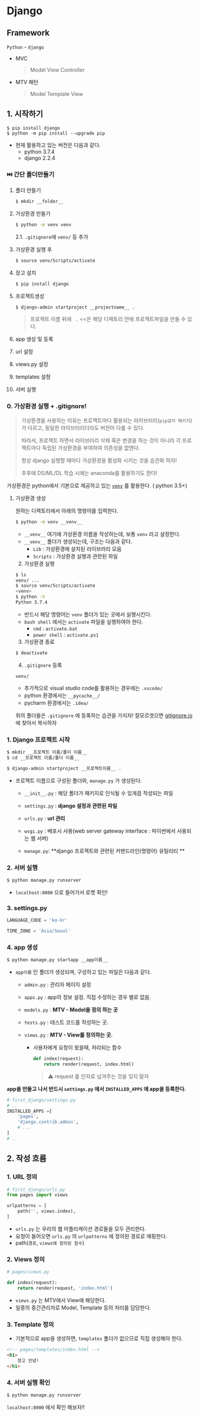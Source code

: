 # Django

## Framework

`Python` - `django`

* MVC

  > Model View Controller

* MTV 패턴

  > Model Template View



## 1​. ​시작하기

```
$ pip install django
$ python -m pip install --upgrade pip
```

   * 현재 활용하고 있는 버전은 다음과 같다.
     * python 3.7.4
     * django 2.2.4
     
     

### :next_track_button: 간단 폴더만들기

1. 폴더 만들기

   ```bash
   $ mkdir __folder__
   ```

2. 가상환경 만들기

   ```bash
   $ python -m venv venv
   ```

   2.1. `.gitignore`에 `venv/`  등 추가

3. 가상환경 실행 후

   ```bash
   $ source venv/Scripts/activate
   ```

5. 장고 설치

   ```bash
   $ pip install django
   ```

6. 프로젝트생성

   ```bash
   $ django-admin startproject __projectname__ .
   ```

   > 프로젝트 이름 뒤에  ` .`  <<은 해당 디렉토리 안에 프로젝트파일을 만들 수 있다. 
   
7. app 생성 및 등록

8. url 설정

9. views.py 설정

10. templates 설정

11. 서버 실행

### 0. 가상환경 실행 + .gitignore!

> 가상환경을 사용하는 이유는 프로젝트마다 활용되는 라이브러리(`pip설치 패키지`)가 다르고, 동일한 라이브러리더라도 버전이 다를 수 있다.
>
> 따라서, 프로젝트 하면서 라이브러리 삭제 혹은 변경을 하는 것이 아니라 각 프로젝트마다 독립된 가상환경을 부여하여 의존성을 없앤다.
>
> 항상 django 실행할 때마다 가상환경을 활성화 시키는 것을 습관화 하자!
>
> 추후에 DS/ML/DL 학습 시에는 anaconda를 활용하기도 한다!

가상환경은 python에서 기본으로 제공하고 있는 [`venv`](https://docs.python.org/ko/3/library/venv.html) 를 활용한다. ( python 3.5+)

 1. 가상환경 생성

    원하는 디렉토리에서 아래의 명령어를 입력한다.

    ```bash
    $ python -m venv __venv__
    ```

    * `__venv__` 여기에 가상환경 이름을 작성하는데, 보통 `venv` 라고 설정한다.
    * `__venv__` 폴더가 생성되는데, 구조는 다음과 같다.
      * `Lib` : 가상환경에 설치된 라이브러리 모음
      * `Scripts` : 가상환경 실행과 관련된 파일

	2.  가상환경 실행

    ```bash
    $ ls
    venv/ ...
    $ source venv/Scripts/activate
    <venv>
    $ python -V
    Python 3.7.4
    ```

    * 반드시 해당 명령어는 `venv` 폴더가 있는 곳에서 실행시킨다.
    * `bash shell` 에서는 `activate` 파일을 실행하여야 한다.
      * `cmd` : `activate.bat`
      * `power shell` : `activate.ps1`

	3.  가상환경 종료

    ```bash
    $ deactivate
    ```

	4. `.gitignore` 등록

    ```shell
    venv/
    ```

    * 추가적으로 visual studio code를 활용하는 경우에는 `.vscode/`
    * python 환경에서는 `__pycache__/`
    * pycharm 환경에서는 `.idea/` 

    위의 폴더들은 `.gitignore` 에 등록하는 습관을 가지자! 잘모르겟으면 [gitignore.io](http://gitignore.io) 에 찾아서 복사하자

### 1. Django 프로젝트 시작

```bash
$ mkdir __프로젝트 이름/폴더 이름__
$ cd __프로젝트 이름/폴더 이름__
```

```bash
$ django-admin startproject __프로젝트이름__ .
```

* 프로젝트 이름으로 구성된 폴더와, `manage.py` 가 생성된다.
  * `__init__.py` : 해당 폴더가 패키지로 인식될 수 있게끔 작성되는 파일
  * `settings.py` : **django 설정과 관련된 파일**
  * `urls.py` : **url 관리**
  * `wsgi.py` : 배포시 사용(web server gateway interface : 파이썬에서 사용되는 웹 서버)
  
  * `manage.py`: **django 프로젝트와 관련된 커맨드라인(명령어) 유틸리티 **

### 2. 서버 실행

```bash
$ python manage.py runserver
```

* `localhost:8000` 으로 들어가서 로켓 확인!

### 3. settings.py

```python
LANGUAGE_CODE = 'ko-kr'

TIME_ZONE = 'Asia/Seoul'
```

### 4.  app 생성

```bash
$ python manage.py startapp __app이름__
```

* `app이름` 인 폴더가 생성되며, 구성하고 있는 파일은 다음과 같다.

  * `admin.py` : 관리자 페이지 설정

  * `apps.py` : app의 정보 설정. 직접 수정하는 경우 별로 없음.

  * `models.py` : **MTV - Model을 정의 하는 곳**

  * `tests.py` : 테스트 코드를 작성하는 곳.

  * `views.py` : **MTV - View를 정의하는 곳.**

    * 사용자에게 요청이 왔을때, 처리되는 함수

      ```python
      def index(request):
          return render(request, index.html)
      ```

      > :warning: request 를 인자로 넘겨주는 것을 잊지 말자

**app을 만들고 나서 반드시 `settings.py` 에서 `INSTALLED_APPS` 에 app을 등록한다.**

```python
# first_django/settings.py
# ..
INSTALLED_APPS =[
    'pages',
    'django.contrib.admin',
    # ...
]
# ..
```



## 2. 작성 흐름

### 1. URL 정의

```python
# first_django/urls.py
from pages import views

urlpatterns = [
    path('', views.index),
]
```

* `urls.py` 는 우리의 웹 어플리케이션 경로들을 모두 관리한다.
* 요청이 들어오면 `urls.py` 의 `urlpatterns` 에 정의된 경로로 매핑한다.
* path(`경로`, `views에 정의된 함수`)

### 2. Views 정의

```python
# pages/views.py

def index(request):
    return render(request, 'index.html')
```

* `views.py` 는 MTV에서 View에 해당한다.
* 일종의 중간관리자로 Model, Template 등의 처리를 담당한다.

### 3. Template 정의

* 기본적으로 app을 생성하면, `templates` 폴더가 없으므로 직접 생성해야 한다.

```html
<!-- pages/templates/index.html -->
<h1>
    장고 안녕!
</h1>
```

### 4. 서버 실행 확인

```bash
$ python manage.py runserver
```

`localhost:8000` 에서 확인 해보자!!